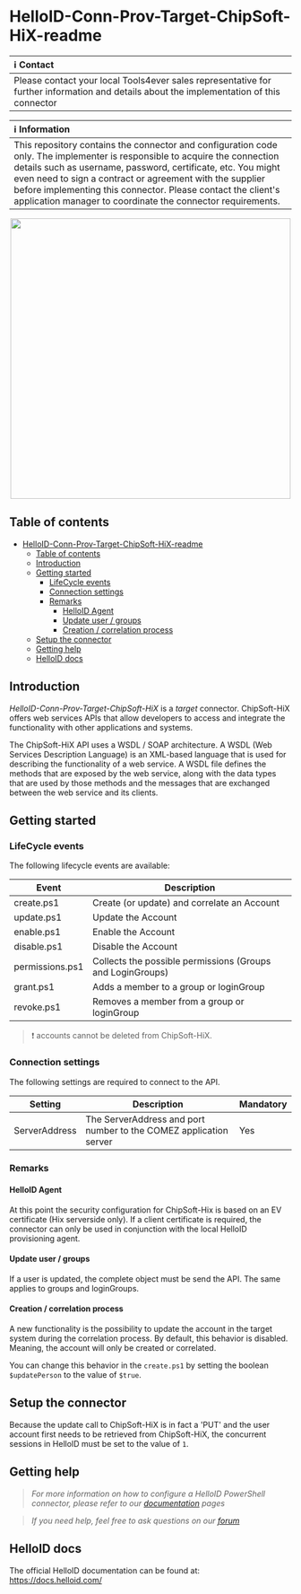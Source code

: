 # HelloID-Conn-Prov-Target-ChipSoft-HiX-readme

| :information_source: Contact |
|:---------------------------|
| Please contact your local Tools4ever sales representative for further information and details about the implementation of this connector  |

| :information_source: Information |
|:---------------------------|
| This repository contains the connector and configuration code only. The implementer is responsible to acquire the connection details such as username, password, certificate, etc. You might even need to sign a contract or agreement with the supplier before implementing this connector. Please contact the client's application manager to coordinate the connector requirements. |

<p align="center">
  <img src="https://www.tools4ever.nl/connector-logos/hix-logo.png" width="500">
</p> 

## Table of contents

- [HelloID-Conn-Prov-Target-ChipSoft-HiX-readme](#helloid-conn-prov-target-chipsoft-hix-readme)
  - [Table of contents](#table-of-contents)
  - [Introduction](#introduction)
  - [Getting started](#getting-started)
    - [LifeCycle events](#lifecycle-events)
    - [Connection settings](#connection-settings)
    - [Remarks](#remarks)
      - [HelloID Agent](#helloid-agent)
      - [Update user / groups](#update-user--groups)
      - [Creation / correlation process](#creation--correlation-process)
  - [Setup the connector](#setup-the-connector)
  - [Getting help](#getting-help)
  - [HelloID docs](#helloid-docs)

## Introduction

_HelloID-Conn-Prov-Target-ChipSoft-HiX_ is a _target_ connector. ChipSoft-HiX offers web services APIs that allow developers to access and integrate the functionality with other applications and systems.

The ChipSoft-HiX API uses a WSDL / SOAP architecture. A WSDL (Web Services Description Language) is an XML-based language that is used for describing the functionality of a web service. A WSDL file defines the methods that are exposed by the web service, along with the data types that are used by those methods and the messages that are exchanged between the web service and its clients.

## Getting started

### LifeCycle events

The following lifecycle events are available:

| Event| Description |
|---|---
| create.ps1 | Create (or update) and correlate an Account |
| update.ps1 | Update the Account |
| enable.ps1 | Enable the Account |
| disable.ps1 | Disable the Account |
| permissions.ps1 | Collects the possible permissions (Groups and LoginGroups) |
| grant.ps1 | Adds a member to a group or loginGroup |
| revoke.ps1 | Removes a member from a group or loginGroup |

> :exclamation: accounts cannot be deleted from ChipSoft-HiX.

### Connection settings

The following settings are required to connect to the API.

| Setting      | Description| Mandatory   |
| ------------ | -----------| ----------- |
| ServerAddress | The ServerAddress and port number to the COMEZ application server | Yes |


### Remarks

#### HelloID Agent

At this point the security configuration for ChipSoft-Hix is based on an EV certificate (Hix serverside only). If a client certificate is required, the connector can only be used in conjunction with the local HelloID provisioning agent.

#### Update user / groups

If a user is updated, the complete object must be send the API. The same applies to groups and loginGroups.

#### Creation / correlation process

A new functionality is the possibility to update the account in the target system during the correlation process. By default, this behavior is disabled. Meaning, the account will only be created or correlated.

You can change this behavior in the `create.ps1` by setting the boolean `$updatePerson` to the value of `$true`.

## Setup the connector

Because the update call to ChipSoft-HiX is in fact a 'PUT' and the user account first needs to be retrieved from ChipSoft-HiX, the concurrent sessions in HelloID must be set to the value of `1`.

## Getting help

> _For more information on how to configure a HelloID PowerShell connector, please refer to our [documentation](https://docs.helloid.com/hc/en-us/articles/360012558020-Configure-a-custom-PowerShell-target-system) pages_

> _If you need help, feel free to ask questions on our [forum](https://forum.helloid.com/forum/helloid-connectors/provisioning/1281-helloid-conn-prov-target-chipsoft-hix-readme)_


## HelloID docs

The official HelloID documentation can be found at: https://docs.helloid.com/
